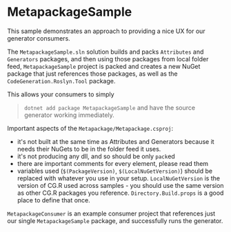 # MetapackageSample

This sample demonstrates an approach to providing a nice UX for our generator consumers.

The `MetapackageSample.sln` solution builds and packs `Attributes` and `Generators` packages,
and then using those packages from local folder feed, `MetapackageSample` project
is packed and creates a new NuGet package that just references those packages,
as well as the `CodeGeneration.Roslyn.Tool` package.

This allows your consumers to simply
> `dotnet add package MetapackageSample`
and have the source generator working immediately.

Important aspects of the `Metapackage/Metapackage.csproj`:
* it's not built at the same time as Attributes and Generators because it needs
  their NuGets to be in the folder feed it uses.
* it's not producing any dll, and so should be only `pack`ed
* there are important comments for every element, please read them
* variables used (`$(PackageVersion)`, `$(LocalNuGetVersion)`) should be replaced
  with whatever you use in your setup. `LocalNuGetVersion` is the version of CG.R
  used across samples - you should use the same version as other CG.R packages you
  reference. `Directory.Build.props` is a good place to define that once.

`MetapackageConsumer` is an example consumer project that references just
our single `MetapackageSample` package, and successfully runs the generator.